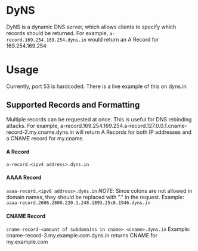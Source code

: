 # DyNS

DyNS is a dynamic DNS server, which allows clients to specify which records should be returned. For example, 
`a-record.169.254.169.254.dyns.in` would return an A Record for 169.254.169.254

# Usage
Currently, port 53 is hardcoded. There is a live example of this on dyns.in

## Supported Records and Formatting
Multiple records can be requested at once. This is useful for DNS rebinding attacks.
For example, a-record.169.254.169.254.a-record.127.0.0.1.cname-record-2.my.cname.dyns.in will return A Records for both IP addresses and a CNAME record for my.cname.

#### A Record
`a-record.<ipv4 address>.dyns.in`
  
#### AAAA Record
`aaaa-record.<ipv6 address>.dyns.in`
*NOTE*: Since colons are not allowed in domain names, they should be replaced with "." in the 
  request. 
  Example: `aaaa-record.2606.2800.220.1.248.1893.25c8.1946.dyns.in`
  
#### CNAME Record
`cname-record-<amount of subdomains in cname>.<cname>.dyns.in`
Example: cname-record-3.my.example.com.dyns.in returns CNAME for my.example.com
  
  
